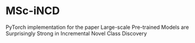 # MSc-iNCD
PyTorch implementation for the paper Large-scale Pre-trained Models are Surprisingly Strong in Incremental Novel Class Discovery
